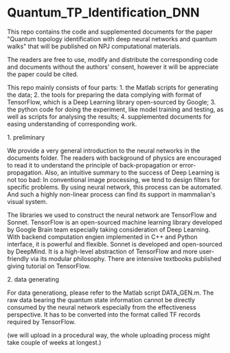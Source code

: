 # Quantum_TP_Identification_DNN

This repo contains the code and supplemented documents for the paper "Quantum topology identification with deep neural networks and quantum walks" that will be published on NPJ computational materials.

The readers are free to use, modify and distribute the corresponding code and documents without the authors' consent, however it will be appreciate the paper could be cited.

This repo mainly consists of four parts: 1. the Matlab scripts for generating the data; 2. the tools for preparing the data complying with format of TensorFlow, which is a Deep Learning library open-sourced by Google; 3. the python code for doing the experiment, like model training and testing, as well as scripts for analysing the results; 4. supplemented documents for easing understanding of corresponding work.

<p>1. preliminary</p>
We provide a very general introduction to the neural networks in the documents folder. The readers with background of physics are encouraged to read it to understand the principle of back-propagation or error-propagation. Also, an intuitive summary to the success of Deep Learning is not too bad: In conventional image processing, we tend to design filters for specific problems. By using neural network, this process can be automated. And such a highly non-linear process can find its support in mammalian's visual system.
<p/>
The libraries we used to construct the neural network are TensorFlow and Sonnet. TensorFlow is an open-sourced machine learning library developed by Google Brain team especially taking consideration of Deep Learning. With backend computation engien implemented in C++ and Python interface, it is powerful and flexible. Sonnet is developed and open-sourced by DeepMind. It is a high-level abstraction of TensorFlow and more user-friendly via its modular philosophy. There are intensive textbooks published giving tutorial on TensorFlow.

<p>2. data generating</p>
For data generationg, please refer to the Matlab script DATA_GEN.m.
The raw data bearing the quantum state information cannot be directly consumed by the neural network especially from the effectiveness perspective. It has to be converted into the format called TF records required by TensorFlow.
<p/>
(we will upload in a procedural way, the whole uploading process might take couple of weeks at longest.)

